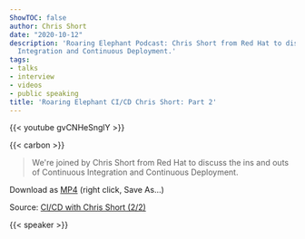 ```yaml
---
ShowTOC: false
author: Chris Short
date: "2020-10-12"
description: 'Roaring Elephant Podcast: Chris Short from Red Hat to discuss Continuous
  Integration and Continuous Deployment.'
tags:
- talks
- interview
- videos
- public speaking
title: 'Roaring Elephant CI/CD Chris Short: Part 2'
---
```


{{< youtube gvCNHeSnglY >}}

{{< carbon >}}

> We're joined by Chris Short from Red Hat to discuss the ins and outs of Continuous Integration and Continuous Deployment.

Download as [MP4](https://shortcdn.com/chrisshort/CI_CD-with-Chris-Short-2_2.mp4) (right click, Save As...)

Source: [CI/CD with Chris Short (2/2)](https://youtu.be/gvCNHeSnglY)

{{< speaker >}}
